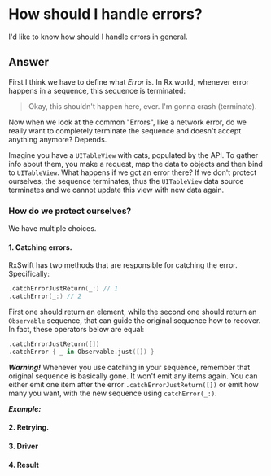 # How should I handle errors?

I'd like to know how should I handle errors in general.

## Answer

First I think we have to define what *Error* is. In Rx world, whenever error happens in a sequence, this sequence is terminated:
> Okay, this shouldn't happen here, ever. I'm gonna crash (terminate).

Now when we look at the common "Errors", like a network error, do we really want to completely terminate the sequence and doesn't accept anything anymore? Depends.

Imagine you have a `UITableView` with cats, populated by the API. To gather info about them, you make a request, map the data to objects and then bind to `UITableView`. What happens if we got an error there? If we don't protect ourselves, the sequence terminates, thus the `UITableView` data source terminates and we cannot update this view with new data again.

### How do we protect ourselves?
We have multiple choices.

#### 1. Catching errors.
RxSwift has two methods that are responsible for catching the error. Specifically:

```swift
.catchErrorJustReturn(_:) // 1
.catchError(_:) // 2
```

First one should return an element, while the second one should return an `Observable` sequence, that can guide the original sequence how to recover. In fact, these operators below are equal:

```swift
.catchErrorJustReturn([])
.catchError { _ in Observable.just([]) }
```

**_Warning!_** Whenever you use catching in your sequence, remember that original sequence is basically gone. It won't emit any items again. You can either emit one item after the error `.catchErrorJustReturn([])` or emit how many you want, with the new sequence using `catchError(_:)`.

**_Example:_**

#### 2. Retrying.

#### 3. Driver

#### 4. Result
